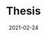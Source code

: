 ---
# linktitle: 
summary: ' '
weight: 605
title: Thesis
date: '2021-02-24'
draft: false

authors: 
- admin
tags: 
- Thesis
categories: 
- Thesis
toc: true
profile: false
reading_time: true
share: true
featured: true
comments: true
disable_comment: false
commentable: true
editable: false
---